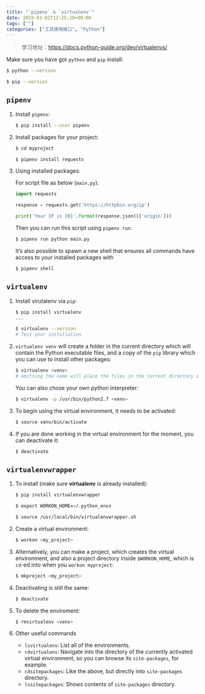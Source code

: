 ```yaml
---
title: "`pipenv` & `virtualenv`"
date: 2019-03-01T12:25:20+08:00
tags: [""]
categories: ["工具使用接口", "Python"]
---
```


> 学习地址：https://docs.python-guide.org/dev/virtualenvs/


Make sure you have got `python` and `pip` install:

```bash
$ python --version

$ pip --version
```

## `pipenv`

1. Install `pipenv`:

   ```bash
   $ pip install --user pipenv
   ```

2. Install packages for your project:

   ```bash
   $ cd myproject
   
   $ pipenv install requests
   ```

3. Using installed packages:

   For script file as below (`main.py`):

   ```python
   import requests
   
   response = requests.get('https://httpbin.org/ip')
   
   print('Your IP is {0}'.format(response.json()['origin']))
   ```

   Then you can run this script using `pipenv run`:

   ```bash
   $ pipenv run python main.py
   ```

   It’s also possible to spawn a new shell that ensures all commands have access to your installed packages with 

   ```bash
   $ pipenv shell
   ```

## `virtualenv`

1. Install virutalenv via `pip`:

   ```bash
   $ pip install virtualenv
   ...
   
   $ virtualenv --version
   # Test your installation
   ```

2. `virtualenv venv` will create a folder in the current directory which will contain the Python executable files, and a copy of the `pip` library which you can use to install other packages:

   ```bash
   $ virtualenv <venv>
   # omitting the name will place the files in the current directory instead.
   ```

   You can also chose your own python interpreter:

   ```bash
   $ virtualenv -p /usr/bin/python2.7 <venv>
   ```

3. To begin using the virtual environment, it needs to be activated:

   ```bash
   $ source venv/bin/activate
   ```

4. If you are done working in the virtual environment for the moment, you can deactivate it:

   ```bash
   $ deactivate
   ```

## `virtualenvwrapper`

1. To install (make sure **virtualenv** is already installed):

   ```bash
   $ pip install virtualenvwrapper
   
   $ export WORKON_HOME=~/.python_envs
   
   $ source /usr/local/bin/virtualenvwrapper.sh
   ```

2. Create a virtual environment:

   ```bash
   $ workon <my_project>
   ```

3. Alternatively, you can make a project, which creates the virtual environment, and also a project directory inside `$WORKON_HOME`, which is `cd`-ed into when you `workon myproject`:

   ```bash
   $ mkproject <my_project>
   ```

4. Deactivating is still the same:

   ```bash
   $ deactivate
   ```

5. To delete the enviroment:

   ```bash
   $ rmvirtualenv <venv>
   ```

6. Other useful commands

   - `lsvirtualenv`: List all of the environments.
   - `cdvirtualenv`: Navigate into the directory of the currently activated virtual environment, so you can browse its `site-packages`, for example.
   - `cdsitepackages`: Like the above, but directly into `site-packages` directory.
   - `lssitepackages`: Shows contents of `site-packages` directory.
